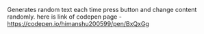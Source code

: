 Generates random text each time press button and change content randomly.
here is link of codepen page -  https://codepen.io/himanshu200599/pen/BxQxGg

